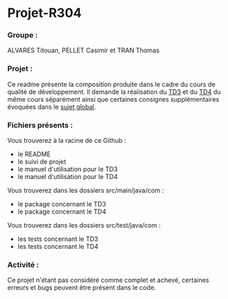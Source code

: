 # Projet-R304

### Groupe : 
ALVARES Titouan, PELLET Casimir et TRAN Thomas 

### Projet :
Ce readme présente la composition produite dans le cadre du cours de qualité de développement. Il demande la réalisation du [TD3]([https://docs.framasoft.org/fr/grav/](https://mickael-martin-nevot.com/univ-amu/iut/but-informatique/qualite-de-developpement/s45-td3-java-cas-pratique.pdf)) et du [TD4]([https://mickael-martin-nevot.com/univ-amu/iut/but-informatique/qualite-de-developpement/s45-td4-algorithmique-avancee.pdf]) du même cours séparément ainsi que certaines consignes supplémentaires évoquées dans le [sujet global]([https://mickael-martin-nevot.com/univ-amu/iut/but-informatique/qualite-de-developpement/s45-projet.pdf]).

### Fichiers présents : 
Vous trouverez à la racine de ce Github :
* le README
* le suivi de projet
* le manuel d'utilisation pour le TD3
* le manuel d'utilisation pour le TD4

Vous trouverez dans les dossiers src/main/java/com : 
* le package concernant le TD3
* le package concernant le TD4

Vous trouverez dans les dossiers src/test/java/com : 
* les tests concernant le TD3
* les tests concernant le TD4

### Activité :
Ce projet n'étant pas considéré comme complet et achevé, certaines erreurs et bugs peuvent être présent dans le code.
